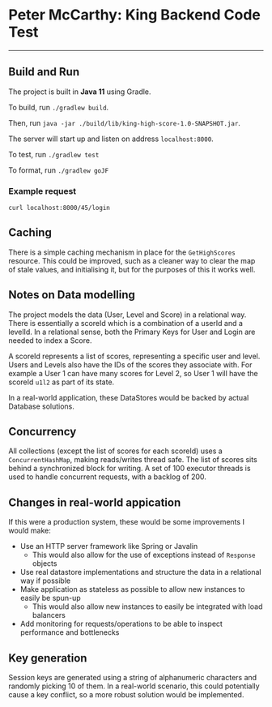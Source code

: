 # Peter McCarthy: King Backend Code Test

---
## Build and Run
The project is built in **Java 11** using Gradle. 

To build, run `./gradlew build`. 

Then, run `java -jar ./build/lib/king-high-score-1.0-SNAPSHOT.jar`.

The server will start up and listen on address `localhost:8000`.

To test, run `./gradlew test`

To format, run `./gradlew goJF`

### Example request
`curl localhost:8000/45/login`
 
## Caching
There is a simple caching mechanism in place for the `GetHighScores` resource. This could be improved, such as a cleaner 
way to clear the map of stale values, and initialising it, but for the purposes of this it works well.

## Notes on Data modelling
The project models the data (User, Level and Score) in a relational way. There is essentially a scoreId which is a 
combination of a userId and a levelId. In a relational sense, both the Primary Keys for User and Login are needed to 
index a Score. 

A scoreId represents a list of scores, representing a specific user and level. Users and Levels also have the IDs of the 
scores they associate with. For example a User 1 can have many scores for Level 2, so User 1 will have the scoreId 
`u1l2` as part of its state. 

In a real-world application, these DataStores would be backed by actual Database solutions. 

## Concurrency
All collections (except the list of scores for each scoreId) uses a `ConcurrentHashMap`, making reads/writes thread safe.
The list of scores sits behind a synchronized block for writing. A set of 100 executor threads is used to handle concurrent 
requests, with a backlog of 200. 

## Changes in real-world appication
If this were a production system, these would be some improvements I would make:
 - Use an HTTP server framework like Spring or Javalin
   - This would also allow for the use of exceptions instead of `Response` objects
 - Use real datastore implementations and structure the data in a relational way if possible
 - Make application as stateless as possible to allow new instances to easily be spun-up 
   - This would also allow new instances to easily be integrated with load balancers
 - Add monitoring for requests/operations to be able to inspect performance and bottlenecks
 
## Key generation
Session keys are generated using a string of alphanumeric characters and randomly picking 10 of them. In a real-world 
scenario, this could potentially cause a key conflict, so a more robust solution would be implemented.


